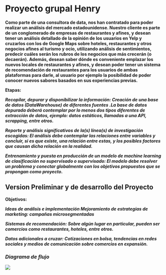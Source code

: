 # Proyecto grupal Henry

__Como parte de una consultora de data, nos han contratado para poder realizar un análisis del mercado estadounidense. Nuestro cliente es parte de un conglomerado de empresas de restaurantes y afines, y desean tener un análisis detallado de la opinión de los usuarios en Yelp y cruzarlos con los de Google Maps sobre hoteles, restaurantes y otros negocios afines al turismo y ocio, utilizando análisis de sentimientos, predecir cuáles serán los rubros de los negocios que más crecerán (o decaerán). Además, desean saber dónde es conveniente emplazar los nuevos locales de restaurantes y afines, y desean poder tener un sistema de recomendación de restaurantes para los usuarios de ambas plataformas para darle, al usuario por ejemplo la posibilidad de poder conocer nuevos sabores basados en sus experiencias previas.__

**Etapas:**

***Recopilar, depurar y disponibilizar la información: Creación de una base de datos (DataWarehouse) de diferentes fuentes .La base de datos depurada deberá contemplar por lo menos dos tipos diferentes de extracción de datos, ejemplo: datos estáticos, llamadas a una API, scrapping, entre otros.***

***Reporte y análisis significativos de la(s) línea(s) de investigación escogidas: El análisis debe contemplar las relaciones entre variables y concluir, si es que existe, una relación entre estas, y los posibles factores que causan dicha relación en la realidad.***

***Entrenamiento y puesta en producción de un modelo de machine learning de clasificación no supervisado o supervisado: El modelo debe resolver un problema y conectar globalmente con los objetivos propuestos que se propongan como proyecto.***

## Version Preliminar y de desarrollo del Proyecto

**Objetivos:**

***Ideas de análisis e implementación
Mejoramiento de estrategias de marketing: campañas microsegmentadas***

***Sistemas de recomendación: Sobre algún lugar en particular, pueden ser comercios como restaurantes, hoteles, entre otros.***

***Datos adicionales a cruzar: Cotizaciones en bolsa, tendencias en redes sociales y medios de comunicación sobre comercios en expansíón.***
### ***Diagrama de flujo***
 ![](https://github.com/Datalogia/ProyectoG_12/blob/main/diagrama%20flujo.png)
